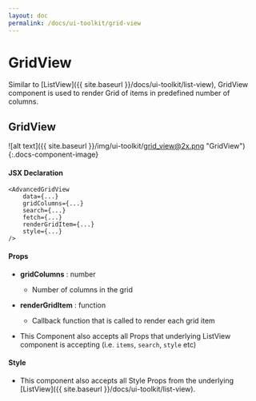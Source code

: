 ```yaml
---
layout: doc
permalink: /docs/ui-toolkit/grid-view
---
```


# GridView

Similar to [ListView]({{ site.baseurl }}/docs/ui-toolkit/list-view), GridView component is used to render Grid of items in predefined number of columns. 

## GridView
![alt text]({{ site.baseurl }}/img/ui-toolkit/grid_view@2x.png "GridView"){:.docs-component-image}

#### JSX Declaration
```JSX
<AdvancedGridView
    data={...}
    gridColumns={...}
    search={...} 
    fetch={...}
    renderGridItem={...}
    style={...}
/>
```

#### Props

* **gridColumns** : number  
  - Number of columns in the grid 

* **renderGridItem** : function  
  - Callback function that is called to render each grid item
  
* This Component also accepts all Props that underlying ListView component is accepting (i.e. `items`, `search`, `style` etc)


#### Style

* This component also accepts all Style Props from the underlying [ListView]({{ site.baseurl }}/docs/ui-toolkit/list-view).
